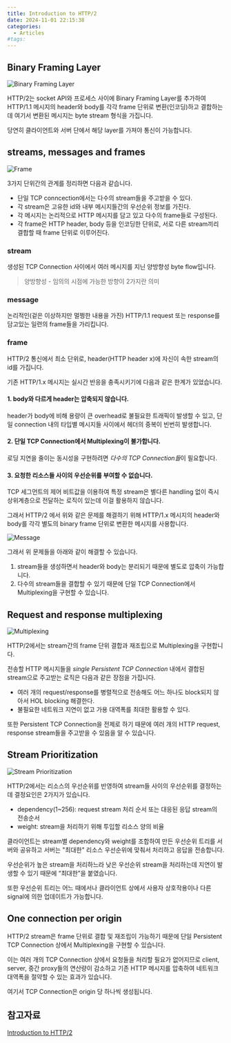 ```yaml
---
title: Introduction to HTTP/2
date: 2024-11-01 22:15:38
categories:
  - Articles
#tags:
---
```

## Binary Framing Layer

![Binary Framing Layer](/images/binary_framing_layer.png)

HTTP/2는 socket API와 프로세스 사이에 Binary Framing Layer를 추가하여 HTTP/1.1 메시지의 header와 body를 각각 frame 단위로 변환(인코딩)하고 결합하는데 여기서 변환된 메시지는 byte stream 형식을 가집니다.

당연히 클라이언트와 서버 단에서 해당 layer를 가져야 통신이 가능합니다.

## streams, messages and frames

![Frame](/images/frame.png)

3가지 단위간의 관계를 정리하면 다음과 같습니다.

- 단일 TCP conncection에서는 다수의 stream들을 주고받을 수 있다.
- 각 stream은 고유한 id와 내부 메시지들간의 우선순위 정보를 가진다.
- 각 메시지는 논리적으로 HTTP 메시지를 담고 있고 다수의 frame들로 구성된다.
- 각 frame은 HTTP header, body 등을 인코딩한 단위로, 서로 다른 stream끼리 결합할 때 frame 단위로 이루어진다.

### stream

생성된 TCP Connection 사이에서 여러 메시지를 지닌 양방향성 byte flow입니다.

> 양방향성 - 임의의 시점에 가능한 방향이 2가지란 의미

### message

논리적인(겉은 이상하지만 멀쩡한 내용을 가진) HTTP/1.1 request 또는 response를 담고있는 일련의 frame들을 가리킵니다.

### frame

HTTP/2 통신에서 최소 단위로, header(HTTP header x)에 자신이 속한 stream의 id를 가집니다.

기존 HTTP/1.x 메시지는 실시간 반응을 충족시키기에 다음과 같은 한계가 있었습니다.

#### 1. body와 다르게 header는 압축되지 않습니다.

header가 body에 비해 용량이 큰 overhead로 불필요한 트래픽이 발생할 수 있고, 단일 connection 내의 타입별 메시지들 사이에서 헤더의 중복이 빈번히 발생합니다.

#### 2. 단일 TCP Connection에서 Multiplexing이 불가합니다.

로딩 지연을 줄이는 동시성을 구현하려면 *다수의 TCP Connection들*이 필요합니다.

#### 3. 요청한 리소스들 사이의 우선순위를 부여할 수 없습니다.

TCP 세그먼트의 제어 비트값을 이용하여 특정 stream은 별다른 handling 없이 즉시 상위계층으로 전달하는 로직이 있는데 이걸 활용하지 않습니다.

그래서 HTTP/2 에서 위와 같은 문제를 해결하기 위해 HTTP/1.x 메시지의 header와 body를 각각 별도의 binary frame 단위로 변환한 메시지를 사용합니다.

![Message](/images/message.png)

그래서 위 문제들을 아래와 같이 해결할 수 있습니다.

1. stream들을 생성하면서 header와 body는 분리되기 때문에 별도로 압축이 가능합니다.
2. 다수의 stream들을 결합할 수 있기 때문에 단일 TCP Connection에서 Multiplexing을 구현할 수 있습니다.

## Request and response multiplexing

![Multiplexing](/images/multiplexing.png)

HTTP/2에서는 stream간의 frame 단위 결합과 재조립으로 Multiplexing을 구현합니다.

전송할 HTTP 메시지들을 _single Persistent TCP Connection_ 내에서 결합된 stream으로 주고받는 로직은 다음과 같은 장점을 가집니다.

- 여러 개의 request/response를 병렬적으로 전송해도 어느 하나도 block되지 않아서 HOL blocking 해결한다.
- 불필요한 네트워크 지연이 없고 가용 대역폭를 최대한 활용할 수 있다.

또한 Persistent TCP Connection을 전제로 하기 때문에 여러 개의 HTTP request, response stream들을 주고받을 수 있음을 알 수 있습니다.

## Stream Prioritization

![Stream Prioritization](/images/stream_prioritization.png)

HTTP/2에서는 리소스의 우선순위를 반영하여 stream들 사이의 우선순위를 결정하는데 결정요인은 2가지가 있습니다.

- dependency(1~256): request stream 처리 순서 또는 대응된 응답 stream의 전송순서
- weight: stream을 처리하기 위해 투입할 리소스 양의 비율

클라이언트는 stream별 dependency와 weight를 조합하여 만든 우선순위 트리를 서버와 공유하고 서버는 "최대한" 리소스 우선순위에 맞춰서 처리하고 응답을 전송합니다.

우선순위가 높은 stream을 처리하느라 낮은 우선순위 stream을 처리하는데 지연이 발생할 수 있기 때문에 “최대한”을 붙였습니다.

또한 우선순위 트리는 어느 때에서나 클라이언트 상에서 사용자 상호작용이나 다른 signal에 의한 업데이트가 가능합니다.

## One connection per origin

HTTP/2 stream은 frame 단위로 결합 및 재조립이 가능하기 때문에 단일 Persistent TCP Connection 상에서 Multiplexing을 구현할 수 있습니다.

이는 여러 개의 TCP Connection 상에서 요청들을 처리할 필요가 없어지므로 client, server, 중간 proxy들의 연산량이 감소하고 기존 HTTP 메시지를 압축하여 네트워크 대역폭을 절약할 수 있는 효과가 있습니다.

여기서 TCP Connection은 origin 당 하나씩 생성됩니다.

## 참고자료

[Introduction to HTTP/2](https://web.dev/articles/performance-http2?hl=ko)

